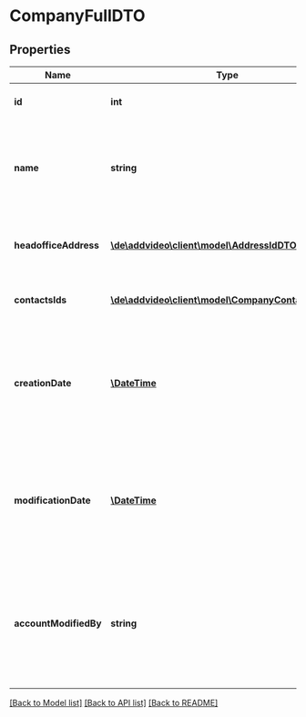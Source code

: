 # CompanyFullDTO

## Properties
Name | Type | Description | Notes
------------ | ------------- | ------------- | -------------
**id** | **int** | Internal reference id in db. | [optional] 
**name** | **string** | Name of company. String value must not exceed 128 bytes of ASCII characters. | 
**headofficeAddress** | [**\de\addvideo\client\model\AddressIdDTO**](AddressIdDTO.md) | Internal reference id to Address of headoffice. | [optional] 
**contactsIds** | [**\de\addvideo\client\model\CompanyContactIdDTO[]**](CompanyContactIdDTO.md) | List of reference ids to Contacts. | [optional] 
**creationDate** | [**\DateTime**](\DateTime.md) | Date of dataset creation. READ ONLY! Value will be set from db and cannot be manipulated via the API!. | [optional] 
**modificationDate** | [**\DateTime**](\DateTime.md) | Date of last dataset modification. READ ONLY! Value will be set from db and cannot be manipulated via the API!. | [optional] 
**accountModifiedBy** | **string** | Account used for last dataset modification. READ ONLY! Value will be set from db and cannot be manipulated via the API!. | [optional] 

[[Back to Model list]](../README.md#documentation-for-models) [[Back to API list]](../README.md#documentation-for-api-endpoints) [[Back to README]](../README.md)


